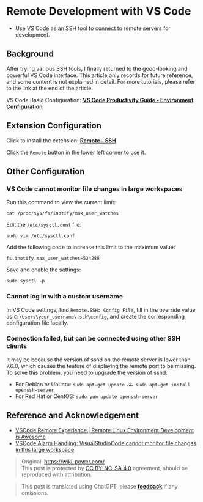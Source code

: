 # Remote Development with VS Code

- Use VS Code as an SSH tool to connect to remote servers for development.

## Background

After trying various SSH tools, I finally returned to the good-looking and powerful VS Code interface. 
This article only records for future reference, and some content is not explained in detail. For more tutorials, please refer to the link at the end of the article.

VS Code Basic Configuration: [**VS Code Productivity Guide - Environment Configuration**](https://wiki-power.com/en/VSCode生产力指南-环境配置)

## Extension Configuration

Click to install the extension: [**Remote - SSH**](https://marketplace.visualstudio.com/items?itemName=ms-vscode-remote.remote-ssh)

Click the `Remote` button in the lower left corner to use it.

## Other Configuration

### VS Code cannot monitor file changes in large workspaces

Run this command to view the current limit:

```shell
cat /proc/sys/fs/inotify/max_user_watches
```

Edit the `/etc/sysctl.conf` file:

```shell
sudo vim /etc/sysctl.conf
```

Add the following code to increase this limit to the maximum value:

```shell
fs.inotify.max_user_watches=524288
```

Save and enable the settings:

```shell
sudo sysctl -p
```

### Cannot log in with a custom username

In VS Code settings, find `Remote.SSH: Config File`, fill in the override value as `C:\Users\your_username\.ssh\config`, and create the corresponding configuration file locally.

### Connection failed, but can be connected using other SSH clients

It may be because the version of sshd on the remote server is lower than 7.6.0, which causes the feature of displaying the remote port to be missing. To solve this problem, you need to upgrade the version of sshd:

- For Debian or Ubuntu: `sudo apt-get update && sudo apt-get install openssh-server`
- For Red Hat or CentOS: `sudo yum update openssh-server`

## Reference and Acknowledgement

- [VSCode Remote Experience | Remote Linux Environment Development is Awesome](https://zhuanlan.zhihu.com/p/64849549)
- [VSCode Alarm Handling: VisualStudioCode cannot monitor file changes in this large workspace](http://www.deadnine.com/somehow/2019/0208/1481.html)

> Original: <https://wiki-power.com/>  
> This post is protected by [CC BY-NC-SA 4.0](https://creativecommons.org/licenses/by/4.0/deed.en) agreement, should be reproduced with attribution.

> This post is translated using ChatGPT, please [**feedback**](https://github.com/linyuxuanlin/Wiki_MkDocs/issues/new) if any omissions.